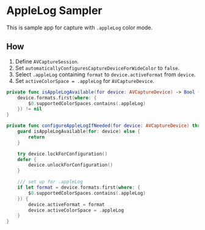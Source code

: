 # AppleLog Sampler

This is sample app for capture with `.appleLog` color mode.

## How

1. Define `AVCaptureSession`.
2. Set `automaticallyConfiguresCaptureDeviceForWideColor` to `false`.
4. Select `.appleLog` containing `format` to `device.activeFormat` from `device`.
4. Set `activeColorSpace = .appleLog` for `AVCaptureDevice`.

```swift
private func isAppleLogAvailable(for device: AVCaptureDevice) -> Bool {
    device.formats.first(where: {
        $0.supportedColorSpaces.contains(.appleLog)
    }) != nil
}

private func configureAppleLogIfNeeded(for device: AVCaptureDevice) throws {
    guard isAppleLogAvailable(for: device) else {
        return
    }

    try device.lockForConfiguration()
    defer {
        device.unlockForConfiguration()
    }

    /// set up for .appleLog
    if let format = device.formats.first(where: {
        $0.supportedColorSpaces.contains(.appleLog)
    }) {
        device.activeFormat = format
        device.activeColorSpace = .appleLog
    }
}
```
